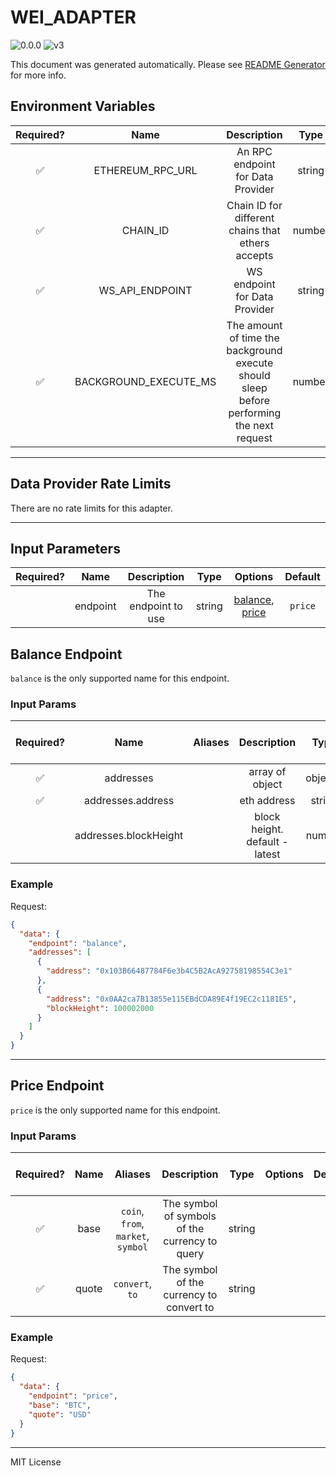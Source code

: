 # WEI_ADAPTER

![0.0.0](https://img.shields.io/github/package-json/v/smartcontractkit/external-adapters-js?filename=packages/sources/wei-adapter/package.json) ![v3](https://img.shields.io/badge/framework%20version-v3-blueviolet)

This document was generated automatically. Please see [README Generator](../../scripts#readme-generator) for more info.

## Environment Variables

| Required? |         Name          |                                        Description                                        |  Type  | Options | Default |
| :-------: | :-------------------: | :---------------------------------------------------------------------------------------: | :----: | :-----: | :-----: |
|    ✅     |   ETHEREUM_RPC_URL    |                             An RPC endpoint for Data Provider                             | string |         |         |
|    ✅     |       CHAIN_ID        |                     Chain ID for different chains that ethers accepts                     | number |         |         |
|    ✅     |    WS_API_ENDPOINT    |                               WS endpoint for Data Provider                               | string |         |         |
|    ✅     | BACKGROUND_EXECUTE_MS | The amount of time the background execute should sleep before performing the next request | number |         |         |

---

## Data Provider Rate Limits

There are no rate limits for this adapter.

---

## Input Parameters

| Required? |   Name   |     Description     |  Type  |                        Options                         | Default |
| :-------: | :------: | :-----------------: | :----: | :----------------------------------------------------: | :-----: |
|           | endpoint | The endpoint to use | string | [balance](#balance-endpoint), [price](#price-endpoint) | `price` |

## Balance Endpoint

`balance` is the only supported name for this endpoint.

### Input Params

| Required? |         Name          | Aliases |          Description           |   Type   | Options | Default | Depends On | Not Valid With |
| :-------: | :-------------------: | :-----: | :----------------------------: | :------: | :-----: | :-----: | :--------: | :------------: |
|    ✅     |       addresses       |         |        array of object         | object[] |         |         |            |                |
|    ✅     |   addresses.address   |         |          eth address           |  string  |         |         |            |                |
|           | addresses.blockHeight |         | block height. default - latest |  number  |         |         |            |                |

### Example

Request:

```json
{
  "data": {
    "endpoint": "balance",
    "addresses": [
      {
        "address": "0x103B66487784F6e3b4C5B2AcA92758198554C3e1"
      },
      {
        "address": "0x0AA2ca7B13855e115EBdCDA89E4f19EC2c1181E5",
        "blockHeight": 100002000
      }
    ]
  }
}
```

---

## Price Endpoint

`price` is the only supported name for this endpoint.

### Input Params

| Required? | Name  |              Aliases               |                  Description                   |  Type  | Options | Default | Depends On | Not Valid With |
| :-------: | :---: | :--------------------------------: | :--------------------------------------------: | :----: | :-----: | :-----: | :--------: | :------------: |
|    ✅     | base  | `coin`, `from`, `market`, `symbol` | The symbol of symbols of the currency to query | string |         |         |            |                |
|    ✅     | quote |          `convert`, `to`           |    The symbol of the currency to convert to    | string |         |         |            |                |

### Example

Request:

```json
{
  "data": {
    "endpoint": "price",
    "base": "BTC",
    "quote": "USD"
  }
}
```

---

MIT License
